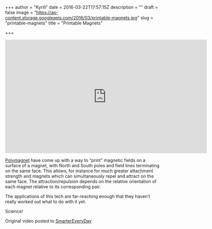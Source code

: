 +++
author = "Kyrill"
date = 2016-03-22T17:57:15Z
description = ""
draft = false
image = "https://ap-content.storage.googleapis.com/2016/03/printable-magnets.jpg"
slug = "printable-magnets"
title = "Printable Magnets"

+++


<iframe allowfullscreen="" frameborder="0" height="365" src="https://www.youtube.com/embed/IANBoybVApQ?feature=oembed" width="648"></iframe>

[Polymagnet](http://www.polymagnet.com/) have come up with a way to “print” magnetic fields on a surface of a magnet, with North and South poles and field lines terminating on the same face. This allows, for instance for much greater attachment strength and magnets which can simultaneously repel and attract on the same face. The attraction/repulsion depends on the relative orientation of each magnet relative to its corresponding pair.

The applications of this tech are far-reaching enough that they haven’t really worked out what to do with it yet.

Science!

Original video posted to [SmarterEveryDay](https://www.youtube.com/channel/UC6107grRI4m0o2-emgoDnAA)


